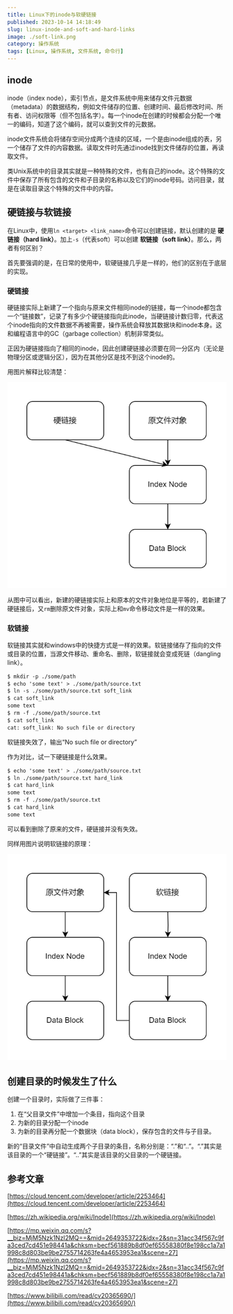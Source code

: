 ```yaml
---
title: Linux下的inode与软硬链接
published: 2023-10-14 14:18:49
slug: linux-inode-and-soft-and-hard-links
image: ./soft-link.png
category: 操作系统
tags: [Linux, 操作系统, 文件系统, 命令行]
---
```


## inode

inode（index node），索引节点，是文件系统中用来储存文件元数据（metadata）的数据结构，例如文件储存的位置、创建时间、最后修改时间、所有者、访问权限等（但不包括名字）。每一个inode在创建的时候都会分配一个唯一的编码，知道了这个编码，就可以查到文件的元数据。

inode文件系统会将储存空间分成两个连续的区域，一个是由inode组成的表，另一个储存了文件的内容数据。读取文件时先通过inode找到文件储存的位置，再读取文件。

类Unix系统中的目录其实就是一种特殊的文件，也有自己的inode。这个特殊的文件中保存了所有包含的文件和子目录的名称以及它们的inode号码。访问目录，就是在读取目录这个特殊的文件中的内容。

## 硬链接与软链接

在Linux中，使用`ln <target> <link_name>`命令可以创建链接，默认创建的是 **硬链接（hard link）**。加上`-s`（代表soft）可以创建 **软链接（soft link）**。那么，两者有何区别？

首先要强调的是，在日常的使用中，软硬链接几乎是一样的，他们的区别在于底层的实现。

### 硬链接

硬链接实际上新建了一个指向与原来文件相同inode的链接，每一个inode都包含一个“链接数”，记录了有多少个硬链接指向此inode，当硬链接计数归零，代表这个inode指向的文件数据不再被需要，操作系统会释放其数据块和inode本身。这和编程语言中的GC（garbage collection）机制非常类似。

正因为硬链接指向了相同的inode，因此创建硬链接必须要在同一分区内（无论是物理分区或逻辑分区），因为在其他分区是找不到这个inode的。

用图片解释比较清楚：

![硬链接](./hard-link.png)

从图中可以看出，新建的硬链接实际上和原本的文件对象地位是平等的，若新建了硬链接后，又`rm`删除原文件对象，实际上和`mv`命令移动文件是一样的效果。

### 软链接

软链接其实就和windows中的快捷方式是一样的效果。软链接储存了指向的文件或目录的位置，当源文件移动、重命名、删除，软链接就会变成死链（dangling link）。

```txt
$ mkdir -p ./some/path
$ echo 'some text' > ./some/path/source.txt
$ ln -s ./some/path/source.txt soft_link
$ cat soft_link
some text
$ rm -f ./some/path/source.txt
$ cat soft_link
cat: soft_link: No such file or directory
```

软链接失效了，输出“No such file or directory”

作为对比，试一下硬链接是什么效果。

```txt
$ echo 'some text' > ./some/path/source.txt
$ ln ./some/path/source.txt hard_link
$ cat hard_link
some text
$ rm -f ./some/path/source.txt
$ cat hard_link
some text
```

可以看到删除了原来的文件，硬链接并没有失效。

同样用图片说明软链接的原理：

![软链接](./soft-link.png)

## 创建目录的时候发生了什么

创建一个目录时，实际做了三件事：

1. 在“父目录文件”中增加一个条目，指向这个目录
2. 为新的目录分配一个inode
3. 为新的目录再分配一个数据块（data block），保存包含的文件与子目录。

新的“目录文件”中自动生成两个子目录的条目，名称分别是：“.”和“..”。“.”其实是该目录的一个“硬链接”。“..”其实是该目录的父目录的一个硬链接。

<!-- ## 一个我遇到的例子

这个博客在服务器上的地址是“/data/www/hexo”，我使用nginx代理静态文件，设置路由“/”到“/data/www/hexo”。

后来我写了一个js小游戏（详见[我用JavaScript写了一个小游戏！](/post/068582ed9a63/)）。放在“/data/www/js-game”，我想要让用户访问“/js-game”时路由到“/data/www/js-game”。我没有直接拷贝“js-game”到hexo目录下，因为这会造成二者同时进行git版本控制的困难。

于是我使用软链接将“hexo/js-game”链接到“../js-game”，轻松解决。 -->

## 参考文章

[https://cloud.tencent.com/developer/article/2253464](https://cloud.tencent.com/developer/article/2253464)

[https://zh.wikipedia.org/wiki/Inode](https://zh.wikipedia.org/wiki/Inode)

[https://mp.weixin.qq.com/s?__biz=MjM5Nzk1NzI2MQ==&mid=2649353722&idx=2&sn=31acc34f567c9fa3ced7cd451e98441a&chksm=becf561889b8df0ef65558380f8e198cc1a7a1998c8d803be9be2755714263fe4a4653953ea1&scene=27](https://mp.weixin.qq.com/s?__biz=MjM5Nzk1NzI2MQ==&mid=2649353722&idx=2&sn=31acc34f567c9fa3ced7cd451e98441a&chksm=becf561889b8df0ef65558380f8e198cc1a7a1998c8d803be9be2755714263fe4a4653953ea1&scene=27)

[https://www.bilibili.com/read/cv20365690/](https://www.bilibili.com/read/cv20365690/)
